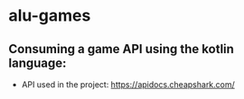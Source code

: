 # alu-games
## Consuming a game API using the kotlin language: 
 - API used in the project: https://apidocs.cheapshark.com/
